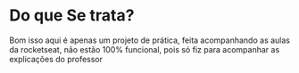 <h1>Do que Se trata?</h1>

<p> Bom isso aqui é apenas um projeto de prática, feita acompanhando as aulas da rocketseat, não estão 100% funcional, pois só fiz para acompanhar as explicações do professor</p>
